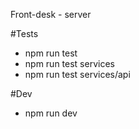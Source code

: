 Front-desk - server

#Tests

- npm run test
- npm run test services
- npm run test services/api

#Dev

- npm run dev
